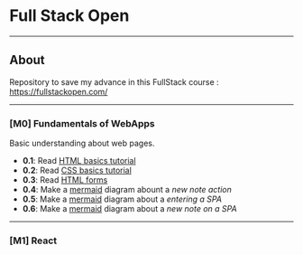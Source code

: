 # Full Stack Open

---

## About

Repository to save my advance in this FullStack course : https://fullstackopen.com/

---

### [M0] Fundamentals of WebApps

Basic understanding about web pages.

* **0.1**: Read [HTML basics tutorial](https://developer.mozilla.org/en-US/docs/Learn/Getting_started_with_the_web/HTML_basics)
* **0.2**: Read [CSS basics tutorial](https://developer.mozilla.org/en-US/docs/Learn/Getting_started_with_the_web/CSS_basics)
* **0.3**: Read [HTML forms](https://developer.mozilla.org/en-US/docs/Learn/HTML/Forms/Your_first_HTML_form)
* **0.4**: Make a [mermaid](!https://docs.github.com/en/get-started/writing-on-github/working-with-advanced-formatting/creating-diagrams) diagram abount a *new note action*
* **0.5**: Make a [mermaid](!https://docs.github.com/en/get-started/writing-on-github/working-with-advanced-formatting/creating-diagrams) diagram about a *entering a SPA*
* **0.6**: Make a [mermaid](!https://docs.github.com/en/get-started/writing-on-github/working-with-advanced-formatting/creating-diagrams) diagram about a *new note on a SPA*

---

### [M1] React
